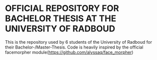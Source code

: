 # OFFICIAL REPOSITORY FOR BACHELOR THESIS AT THE UNIVERSITY OF RADBOUD #

This is the repository used by 6 students of the University of Radboud for their Bachelor-/Master-Thesis. Code is heavily inspired by the official facemorpher module(https://github.com/alyssaq/face_morpher)
